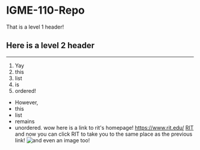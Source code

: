 # IGME-110-Repo
That is a level 1 header!
## Here is a level 2 header
---
1. Yay
2. this
3. list
4. is
5. ordered!
- However,
- this
- list
- remains
- unordered.
wow here is a link to rit's homepage! https://www.rit.edu/
[RIT](https://www.rit.edu/)
and now you can click RIT to take you to the same place as the previous link!
![and even an image too!](https://github.com/user-attachments/assets/65d16bd6-ac94-4830-ba26-b90eea3c0208)
